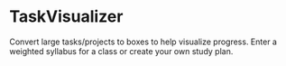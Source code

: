 # TaskVisualizer
Convert large tasks/projects to boxes to help visualize progress. Enter a weighted syllabus for a class or create your own study plan.
